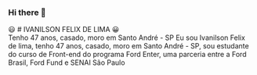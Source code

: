 ### Hi there 👋
:smiley: # IVANILSON FELIX DE LIMA :grinning: <br>
Tenho 47 anos, casado, moro em Santo André - SP
Eu sou Ivanilson Felix de lima, tenho 47 anos, casado, moro em Santo André - SP,  sou estudante do curso de Front-end do programa Ford Enter, uma parceria entre a Ford Brasil, Ford Fund e SENAI São Paulo
